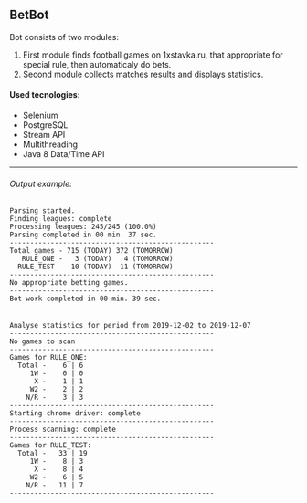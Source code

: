 ## **BetBot**
Bot consists of two modules: 
1. First module finds football games on 1xstavka.ru, that appropriate for special rule, then automaticaly do bets.
1. Second module collects matches results and displays statistics. 

#### **Used tecnologies:**
- Selenium
- PostgreSQL
- Stream API
- Multithreading
- Java 8 Data/Time API

------------

###### Output example:
    Parsing started.
    Finding leagues: complete
    Processing leagues: 245/245 (100.0%)
    Parsing completed in 00 min. 37 sec.
    --------------------------------------------------
    Total games - 715 (TODAY) 372 (TOMORROW) 
       RULE_ONE -   3 (TODAY)   4 (TOMORROW) 
      RULE_TEST -  10 (TODAY)  11 (TOMORROW) 
    --------------------------------------------------
    No appropriate betting games.
    --------------------------------------------------
    Bot work completed in 00 min. 39 sec.
###### 
	Analyse statistics for period from 2019-12-02 to 2019-12-07
    --------------------------------------------------
    No games to scan
    --------------------------------------------------
    Games for RULE_ONE:
      Total -    6 | 6   
         1W -    0 | 0   
          X -    1 | 1   
         W2 -    2 | 2   
        N/R -    3 | 3   
    --------------------------------------------------
    Starting chrome driver: complete
    --------------------------------------------------
    Process scanning: complete
    --------------------------------------------------
    Games for RULE_TEST:
      Total -   33 | 19  
         1W -    8 | 3   
          X -    8 | 4   
         W2 -    6 | 5   
        N/R -   11 | 7   
    --------------------------------------------------